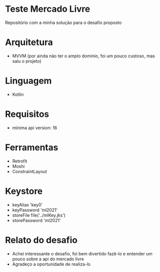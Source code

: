# Teste Mercado Livre
Repositório com a minha solução para o desafio proposto

# Arquitetura
- MVVM (por ainda não ter o amplo domínio, foi um pouco custoso, mas saiu o projeto)

# Linguagem
- Kotlin

# Requisitos
- mínima api version: 16

# Ferramentas
- Retrofit
- Moshi
- ConstraintLayout

# Keystore
- keyAlias 'key0'
- keyPassword 'ml2021'
- storeFile file('../mlKey.jks')
- storePassword 'ml2021'

# Relato do desafio
- Achei interessante o desafio, foi bem divertido fazê-lo e entender um pouco sobre a api do mercado livre
- Agradeço a oportunidade de realiza-lo
